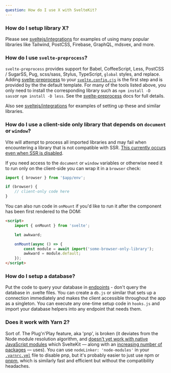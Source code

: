 ```yaml
---
question: How do I use X with SvelteKit?
---
```


### How do I setup library X?

Please see [sveltejs/integrations](https://github.com/sveltejs/integrations#sveltekit) for examples of using many popular libraries like Tailwind, PostCSS, Firebase, GraphQL, mdsvex, and more.

### How do I use `svelte-preprocess`?

`svelte-preprocess` provides support for Babel, CoffeeScript, Less, PostCSS / SugarSS, Pug, scss/sass, Stylus, TypeScript, `global` styles, and replace. Adding [svelte-preprocess](https://github.com/sveltejs/svelte-preprocess) to your [`svelte.config.cjs`](#configuration) is the first step and is provided by the the default template. For many of the tools listed above, you only need to install the corresponding library such as `npm install -D sass`or `npm install -D less`. See the [svelte-preprocess](https://github.com/sveltejs/svelte-preprocess) docs for full details.

Also see [sveltejs/integrations](https://github.com/sveltejs/integrations#sveltekit) for examples of setting up these and similar libraries.

### How do I use a client-side only library that depends on `document` or `window`?

Vite will attempt to process all imported libraries and may fail when encountering a library that is not compatible with SSR. [This currently occurs even when SSR is disabled](https://github.com/sveltejs/kit/issues/754).

If you need access to the `document` or `window` variables or otherwise need it to run only on the client-side you can wrap it in a `browser` check:

```js
import { browser } from '$app/env';

if (browser) {
	// client-only code here
}
```

You can also run code in `onMount` if you'd like to run it after the component has been first rendered to the DOM:

```html
<script>
	import { onMount } from 'svelte';

	let awkward;

	onMount(async () => {
		const module = await import('some-browser-only-library');
		awkward = module.default;
	});
</script>
```

### How do I setup a database?

Put the code to query your database in [endpoints](/docs#routing-endpoints) - don't query the database in .svelte files. You can create a `db.js` or similar that sets up a connection immediately and makes the client accessible throughout the app as a singleton. You can execute any one-time setup code in `hooks.js` and import your database helpers into any endpoint that needs them.

### Does it work with Yarn 2?

Sort of. The Plug'n'Play feature, aka 'pnp', is broken (it deviates from the Node module resolution algorithm, and [doesn't yet work with native JavaScript modules](https://github.com/yarnpkg/berry/issues/638) which SvelteKit — along with an [increasing number of packages](https://blog.sindresorhus.com/get-ready-for-esm-aa53530b3f77) — uses). You can use `nodeLinker: 'node-modules'` in your [`.yarnrc.yml`](https://yarnpkg.com/configuration/yarnrc#nodeLinker) file to disable pnp, but it's probably easier to just use npm or [pnpm](https://pnpm.io/), which is similarly fast and efficient but without the compatibility headaches.
